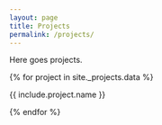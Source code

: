 ```yaml
---
layout: page
title: Projects
permalink: /projects/
---
```


Here goes projects.


{% for project in site._projects.data %}
  <p>{{ include.project.name }}</p>
{% endfor %}